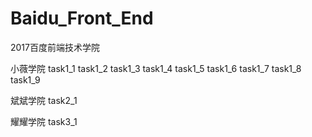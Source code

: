# Baidu_Front_End
2017百度前端技术学院

小薇学院
task1_1
task1_2
task1_3
task1_4
task1_5
task1_6
task1_7
task1_8
task1_9

斌斌学院
task2_1

耀耀学院
task3_1
